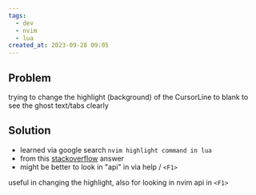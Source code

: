 ```yaml
---
tags:
  - dev
  - nvim
  - lua
created_at: 2023-09-28 09:05
---
```

## Problem
trying to change the highlight (background) of the CursorLine to blank to see the ghost text/tabs clearly

## Solution
- learned via google search `nvim highlight command in lua`
- from this [stackoverflow](https://stackoverflow.com/a/73370407) answer
- might be better to look in "api" in via help / `<F1>`

useful in changing the highlight, also for looking in nvim api in `<F1>`